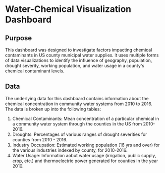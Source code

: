 # Water-Chemical Visualization Dashboard

## Purpose
This dashboard was designed to investigate factors impacting chemical contaminants in US county municipal water supplies. It uses multiple forms of data visualizations to identify the influence of geography, population, drought severity, working population, and water usage in a county's chemical contaminant levels.

## Data
The underlying data for this dashboard contains information about the chemical concentration in community water systems from 2010 to 2016. The data is broken up into the following tables:
   1) Chemical Contaminants: Mean concentration of a particular chemical in a community water system through the counties in the US from 2010-2016.
   2) Droughts: Percentages of various ranges of drought severities for counties from 2010 - 2016.
   3) Industry Occupation: Estimated working population (16 yrs and over) for the various industries indexed by county, for 2010-2016.
   4) Water Usage: Information aobut water usage (irrigation, public supply, crop, etc.) and thermoelectric power generated for counties in the year 2010.
